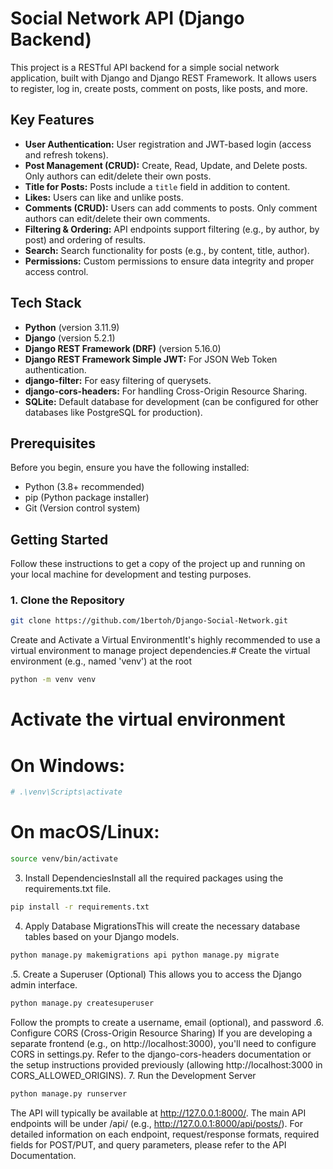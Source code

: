 # Social Network API (Django Backend)

This project is a RESTful API backend for a simple social network application, built with Django and Django REST Framework. It allows users to register, log in, create posts, comment on posts, like posts, and more.

## Key Features

* **User Authentication:** User registration and JWT-based login (access and refresh tokens).
* **Post Management (CRUD):** Create, Read, Update, and Delete posts. Only authors can edit/delete their own posts.
* **Title for Posts:** Posts include a `title` field in addition to content.
* **Likes:** Users can like and unlike posts.
* **Comments (CRUD):** Users can add comments to posts. Only comment authors can edit/delete their own comments.
* **Filtering & Ordering:** API endpoints support filtering (e.g., by author, by post) and ordering of results.
* **Search:** Search functionality for posts (e.g., by content, title, author).
* **Permissions:** Custom permissions to ensure data integrity and proper access control.

## Tech Stack

* **Python** (version 3.11.9)
* **Django** (version 5.2.1)
* **Django REST Framework (DRF)** (version 5.16.0)
* **Django REST Framework Simple JWT:** For JSON Web Token authentication.
* **django-filter:** For easy filtering of querysets.
* **django-cors-headers:** For handling Cross-Origin Resource Sharing.
* **SQLite:** Default database for development (can be configured for other databases like PostgreSQL for production).

## Prerequisites

Before you begin, ensure you have the following installed:

* Python (3.8+ recommended)
* pip (Python package installer)
* Git (Version control system)

## Getting Started

Follow these instructions to get a copy of the project up and running on your local machine for development and testing purposes.

### 1. Clone the Repository

```bash
git clone https://github.com/1bertoh/Django-Social-Network.git
```
Create and Activate a Virtual EnvironmentIt's highly recommended to use a virtual environment to manage project dependencies.# Create the virtual environment (e.g., named 'venv') at the root
```bash
python -m venv venv
```
# Activate the virtual environment
# On Windows:
```bash
# .\venv\Scripts\activate
```
# On macOS/Linux:
```bash
source venv/bin/activate
```
3. Install DependenciesInstall all the required packages using the requirements.txt file.
```bash
pip install -r requirements.txt
```
4. Apply Database MigrationsThis will create the necessary database tables based on your Django models.
```bash
python manage.py makemigrations api python manage.py migrate
```
.5. Create a Superuser (Optional)
This allows you to access the Django admin interface.
```bash
python manage.py createsuperuser
```
Follow the prompts to create a username, email (optional), and password
.6. Configure CORS (Cross-Origin Resource Sharing) If you are developing a separate frontend (e.g., on http://localhost:3000), you'll need to configure CORS in settings.py.
Refer to the django-cors-headers documentation or the setup instructions provided previously (allowing http://localhost:3000 in CORS_ALLOWED_ORIGINS).
7. Run the Development Server
```bash
python manage.py runserver
```
The API will typically be available at http://127.0.0.1:8000/.
The main API endpoints will be under /api/ (e.g., http://127.0.0.1:8000/api/posts/).
For detailed information on each endpoint, request/response formats, required fields for POST/PUT, and query parameters, please refer to the API Documentation.
